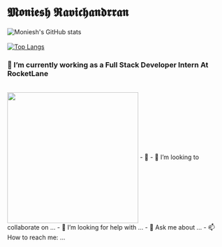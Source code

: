 # 𝕸𝖔𝖓𝖎𝖊𝖘𝖍 𝕽𝖆𝖛𝖎𝖈𝖍𝖆𝖓𝖉𝖗𝖗𝖆𝖓

![Moniesh's GitHub stats](https://github-readme-stats.vercel.app/api?username=monieshravichandrran&show_icons=true&theme=radical)
<br /><br />
[![Top Langs](https://github-readme-stats.vercel.app/api/top-langs/?username=monieshravichandrran)](https://github.com/anuraghazra/github-readme-stats)

<h3>🔭 I’m currently working as a Full Stack Developer Intern At RocketLane</h3>
<br />
<img align="center" src="https://yt3.ggpht.com/ytc/AKedOLQZlNQqTwgU8uQNB44lB7K55G0XQkmlB6xZx6SI=s900-c-k-c0x00ffffff-no-rj" width=300 height=300/>
- 🌱 
- 👯 I’m looking to collaborate on ...
- 🤔 I’m looking for help with ...
- 💬 Ask me about ...
- 📫 How to reach me: ...
